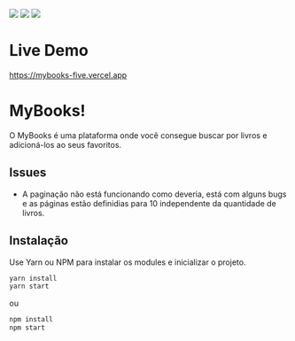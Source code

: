 
<img src="https://img.shields.io/badge/styled--components-DB7093?style=for-the-badge&logo=styled-components&logoColor=white" /> <img src="https://img.shields.io/badge/TypeScript-007ACC?style=for-the-badge&logo=typescript&logoColor=white" /> <img src="https://img.shields.io/badge/JavaScript-F7DF1E?style=for-the-badge&logo=javascript&logoColor=black" />



# Live Demo
https://mybooks-five.vercel.app




# MyBooks!

O MyBooks é uma plataforma onde você consegue buscar por livros e adicioná-los ao seus favoritos.

## Issues

- A paginação não está funcionando como deveria, está com alguns bugs e as páginas estão definidias para 10 independente da quantidade de livros.


## Instalação

Use Yarn ou NPM para instalar os modules e inicializar o projeto.
```bash
yarn install
yarn start
```
ou
```bash
npm install
npm start
```






